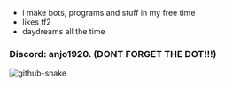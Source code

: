 - i make bots, programs and stuff in my free time
- likes tf2
- daydreams all the time
### Discord: anjo1920. (DONT FORGET THE DOT!!!)
<picture>
  <source media="(prefers-color-scheme: dark)" srcset="github-snake-dark.svg" />
  <source media="(prefers-color-scheme: light)" srcset="github-snake.svg" />
  <img alt="github-snake" src="github-snake.svg" />
</picture>
